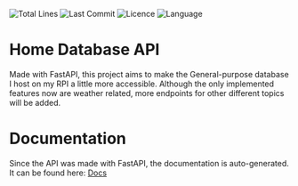 ![Total Lines](https://img.shields.io/tokei/lines/github/Nilusink/HomeDBApi?style=for-the-badge)
![Last Commit](https://img.shields.io/github/last-commit/Nilusink/HomeDBApi?style=for-the-badge)
![Licence](https://img.shields.io/github/license/Nilusink/HomeDBApi?style=for-the-badge)
![Language](https://img.shields.io/github/languages/top/Nilusink/HomeDBApi?style=for-the-badge)

# Home Database API
Made with FastAPI, this project aims to make the General-purpose database I host on my RPI a little
more accessible. Although the only implemented features now are weather related, more endpoints for
other different topics will be added.


# Documentation
Since the API was made with FastAPI, the documentation is auto-generated. It can be found here:
[Docs](http://home.nilus.ink/redoc/)

